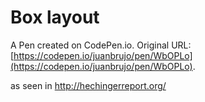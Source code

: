 # Box layout

A Pen created on CodePen.io. Original URL: [https://codepen.io/juanbrujo/pen/WbOPLo](https://codepen.io/juanbrujo/pen/WbOPLo).

as seen in http://hechingerreport.org/
